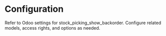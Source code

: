 # Configuration

Refer to Odoo settings for stock_picking_show_backorder. Configure related models, access rights, and options as needed.
